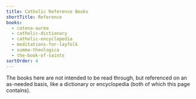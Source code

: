 ```yaml
---
title: Catholic Reference Books
shortTitle: Reference
books:
  - catena-aurea
  - catholic-dictionary
  - catholic-encyclopedia
  - meditations-for-layfolk
  - summa-theologica
  - the-book-of-saints
sortOrder: 4
---
```


The books here are not intended to be read through, but referenced on an as-needed basis, like a dictionary or encyclopedia (both of which this page contains).
